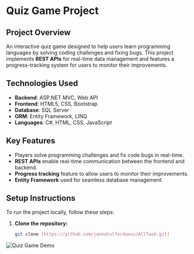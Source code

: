 # Quiz Game Project

## Project Overview  
An interactive quiz game designed to help users learn programming languages by solving coding challenges and fixing bugs. This project implements **REST APIs** for real-time data management and features a progress-tracking system for users to monitor their improvements.

## Technologies Used  
- **Backend**: ASP.NET MVC, Web API  
- **Frontend**: HTML5, CSS, Bootstrap  
- **Database**: SQL Server  
- **ORM**: Entity Framework, LINQ  
- **Languages**: C#, HTML, CSS, JavaScript  

## Key Features  
- Players solve programming challenges and fix code bugs in real-time.
- **REST APIs** enable real-time communication between the frontend and backend.
- **Progress tracking** feature to allow users to monitor their improvements.
- **Entity Framework** used for seamless database management.

## Setup Instructions  
To run the project locally, follow these steps:

1. **Clone the repository:**
   ```bash
   git clone [https://github.com/jannatulferdaous/AllTask.git] 
![Quiz Game Demo](AllTask/QuizGame.gif)
